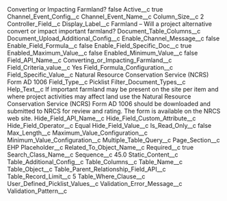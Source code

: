 <?xml version="1.0" encoding="UTF-8"?>
<CustomMetadata xmlns="http://soap.sforce.com/2006/04/metadata" xmlns:xsi="http://www.w3.org/2001/XMLSchema-instance" xmlns:xsd="http://www.w3.org/2001/XMLSchema">
    <label>Converting or Impacting Farmland?</label>
    <protected>false</protected>
    <values>
        <field>Active__c</field>
        <value xsi:type="xsd:boolean">true</value>
    </values>
    <values>
        <field>Channel_Event_Config__c</field>
        <value xsi:nil="true"/>
    </values>
    <values>
        <field>Channel_Event_Name__c</field>
        <value xsi:nil="true"/>
    </values>
    <values>
        <field>Column_Size__c</field>
        <value xsi:type="xsd:string">2</value>
    </values>
    <values>
        <field>Controller_Field__c</field>
        <value xsi:nil="true"/>
    </values>
    <values>
        <field>Display_Label__c</field>
        <value xsi:type="xsd:string">Farmland – Will a project alternative convert or impact important farmland?</value>
    </values>
    <values>
        <field>Document_Table_Columns__c</field>
        <value xsi:nil="true"/>
    </values>
    <values>
        <field>Document_Upload_Additional_Config__c</field>
        <value xsi:nil="true"/>
    </values>
    <values>
        <field>Enable_Channel_Message__c</field>
        <value xsi:type="xsd:boolean">false</value>
    </values>
    <values>
        <field>Enable_Field_Formula__c</field>
        <value xsi:type="xsd:boolean">false</value>
    </values>
    <values>
        <field>Enable_Field_Specific_Doc__c</field>
        <value xsi:type="xsd:boolean">true</value>
    </values>
    <values>
        <field>Enabled_Maximum_Value__c</field>
        <value xsi:type="xsd:boolean">false</value>
    </values>
    <values>
        <field>Enabled_Minimum_Value__c</field>
        <value xsi:type="xsd:boolean">false</value>
    </values>
    <values>
        <field>Field_API_Name__c</field>
        <value xsi:type="xsd:string">Converting_or_Impacting_Farmland__c</value>
    </values>
    <values>
        <field>Field_Criteria_value__c</field>
        <value xsi:type="xsd:string">Yes</value>
    </values>
    <values>
        <field>Field_Formula_Configuration__c</field>
        <value xsi:nil="true"/>
    </values>
    <values>
        <field>Field_Specific_Value__c</field>
        <value xsi:type="xsd:string">Natural Resource Conservation Service (NCRS) Form AD 1006</value>
    </values>
    <values>
        <field>Field_Type__c</field>
        <value xsi:type="xsd:string">Picklist</value>
    </values>
    <values>
        <field>Filter_Document_Types__c</field>
        <value xsi:nil="true"/>
    </values>
    <values>
        <field>Help_Text__c</field>
        <value xsi:type="xsd:string">If important farmland may be present on the site per item and where project activities may affect land use the Natural Resource Conservation Service (NCRS) Form AD 1006 should be downloaded and submitted to NRCS for review and rating.  The form is available on the NRCS web site.</value>
    </values>
    <values>
        <field>Hide_Field_API_Name__c</field>
        <value xsi:nil="true"/>
    </values>
    <values>
        <field>Hide_Field_Custom_Attribute__c</field>
        <value xsi:nil="true"/>
    </values>
    <values>
        <field>Hide_Field_Operator__c</field>
        <value xsi:type="xsd:string">Equal</value>
    </values>
    <values>
        <field>Hide_Field_Value__c</field>
        <value xsi:nil="true"/>
    </values>
    <values>
        <field>Is_Read_Only__c</field>
        <value xsi:type="xsd:boolean">false</value>
    </values>
    <values>
        <field>Max_Length__c</field>
        <value xsi:nil="true"/>
    </values>
    <values>
        <field>Maximum_Value_Configuration__c</field>
        <value xsi:nil="true"/>
    </values>
    <values>
        <field>Minimum_Value_Configuration__c</field>
        <value xsi:nil="true"/>
    </values>
    <values>
        <field>Multiple_Table_Query__c</field>
        <value xsi:nil="true"/>
    </values>
    <values>
        <field>Page_Section__c</field>
        <value xsi:type="xsd:string">EHP</value>
    </values>
    <values>
        <field>Placeholder__c</field>
        <value xsi:nil="true"/>
    </values>
    <values>
        <field>Related_To_Object_Name__c</field>
        <value xsi:nil="true"/>
    </values>
    <values>
        <field>Required__c</field>
        <value xsi:type="xsd:boolean">true</value>
    </values>
    <values>
        <field>Search_Class_Name__c</field>
        <value xsi:nil="true"/>
    </values>
    <values>
        <field>Sequence__c</field>
        <value xsi:type="xsd:double">45.0</value>
    </values>
    <values>
        <field>Static_Content__c</field>
        <value xsi:nil="true"/>
    </values>
    <values>
        <field>Table_Additional_Config__c</field>
        <value xsi:nil="true"/>
    </values>
    <values>
        <field>Table_Columns__c</field>
        <value xsi:nil="true"/>
    </values>
    <values>
        <field>Table_Name__c</field>
        <value xsi:nil="true"/>
    </values>
    <values>
        <field>Table_Object__c</field>
        <value xsi:nil="true"/>
    </values>
    <values>
        <field>Table_Parent_Relationship_Field_API__c</field>
        <value xsi:nil="true"/>
    </values>
    <values>
        <field>Table_Record_Limit__c</field>
        <value xsi:type="xsd:string">5</value>
    </values>
    <values>
        <field>Table_Where_Clause__c</field>
        <value xsi:nil="true"/>
    </values>
    <values>
        <field>User_Defined_Picklist_Values__c</field>
        <value xsi:nil="true"/>
    </values>
    <values>
        <field>Validation_Error_Message__c</field>
        <value xsi:nil="true"/>
    </values>
    <values>
        <field>Validation_Pattern__c</field>
        <value xsi:nil="true"/>
    </values>
</CustomMetadata>
